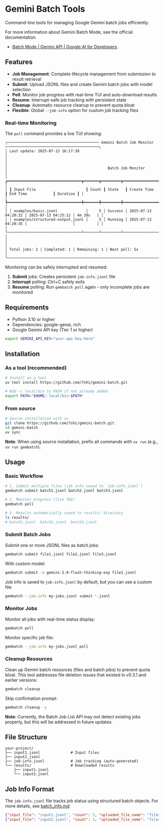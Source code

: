 # Gemini Batch Tools

Command-line tools for managing Google Gemini batch jobs efficiently.

For more information about Gemini Batch Mode, see the official documentation.

- [Batch Mode | Gemini API | Google AI for Developers](https://ai.google.dev/gemini-api/docs/batch-mode).

## Features

- **Job Management**: Complete lifecycle management from submission to result retrieval
- **Submit**: Upload JSONL files and create Gemini batch jobs with model selection
- **Poll**: Monitor job progress with real-time TUI and auto-download results
- **Resume**: Interrupt-safe job tracking with persistent state
- **Cleanup**: Automatic resource cleanup to prevent quota bloat
- **Flexible**: Global `--job-info` option for custom job tracking files

### Real-time Monitoring

The `poll` command provides a live TUI showing:

```text
╭────────────────────────────────────────── Gemini Batch Job Monitor ───────────────────────────────────────────╮
│ Last update: 2025-07-13 16:17:38                                                                              │
│                                                                                                               │
│                                              Batch Job Monitor                                                │
│ ┏━━━━━━━━━━━━━━━━━━━━━━━━━━━━━━━━━━┳━━━━━━━┳━━━━━━━━━┳━━━━━━━━━━━━━━━━━━━━━┳━━━━━━━━━━━━━━━━━━━━━┳━━━━━━━━━━┓ │
│ ┃ Input File                       ┃ Count ┃ State   ┃ Create Time         ┃ End Time            ┃ Duration ┃ │
│ ┡━━━━━━━━━━━━━━━━━━━━━━━━━━━━━━━━━━╇━━━━━━━╇━━━━━━━━━╇━━━━━━━━━━━━━━━━━━━━━╇━━━━━━━━━━━━━━━━━━━━━╇━━━━━━━━━━┩ │
│ │ examples/basic.jsonl             │     5 │ Success │ 2025-07-13 04:20:32 │ 2025-07-13 04:25:12 │ 4m 39s   │ │
│ │ examples/structured-output.jsonl │     5 │ Running │ 2025-07-13 04:20:35 │                     │          │ │
│ └──────────────────────────────────┴───────┴─────────┴─────────────────────┴─────────────────────┴──────────┘ │
│                                                                                                               │
│ Total jobs: 2 | Completed: 1 | Remaining: 1 | Next poll: 5s                                                   │
╰───────────────────────────────────────────────────────────────────────────────────────────────────────────────╯
```

Monitoring can be safely interrupted and resumed:

1. **Submit** jobs: Creates persistent `job-info.jsonl` file
2. **Interrupt** polling: Ctrl+C safely exits
3. **Resume** polling: Run `gembatch poll` again - only incomplete jobs are monitored

## Requirements

- Python 3.10 or higher
- Dependencies: google-genai, rich
- Google Gemini API key (Tier 1 or higher)

```bash
export GEMINI_API_KEY="your-api-key-here"
```

## Installation

### As a tool (recommended)

```bash
# Install as a tool
uv tool install https://github.com/7shi/gemini-batch.git

# Add ~/.local/bin to PATH if not already added
export PATH="$HOME/.local/bin:$PATH"
```

### From source

```bash
# Source installation with uv
git clone https://github.com/7shi/gemini-batch.git
cd gemini-batch
uv sync
```

**Note**: When using source installation, prefix all commands with `uv run` (e.g., `uv run gembatch`).

## Usage

### Basic Workflow

```bash
# 1. Submit multiple files (job info saved to `job-info.jsonl`)
gembatch submit batch1.jsonl batch2.jsonl batch3.jsonl

# 2. Monitor progress (live TUI)
gembatch poll

# 3. Results automatically saved to results/ directory
ls results/
# batch1.jsonl  batch2.jsonl  batch3.jsonl
```

### Submit Batch Jobs

Submit one or more JSONL files as batch jobs:

```bash
gembatch submit file1.jsonl file2.jsonl file3.jsonl
```

With custom model:
```bash
gembatch submit -m gemini-2.0-flash-thinking-exp file1.jsonl
```

Job info is saved to `job-info.jsonl` by default, but you can use a custom file:
```bash
gembatch --job-info my-jobs.jsonl submit *.jsonl
```

### Monitor Jobs

Monitor all jobs with real-time status display:

```bash
gembatch poll
```

Monitor specific job file:
```bash
gembatch --job-info my-jobs.jsonl poll
```

### Cleanup Resources

Clean up Gemini batch resources (files and batch jobs) to prevent quota bloat. This tool addresses file deletion issues that existed in v0.3.1 and earlier versions:

```bash
gembatch cleanup
```

Skip confirmation prompt:
```bash
gembatch cleanup -y
```

**Note**: Currently, the Batch Job List API may not detect existing jobs properly, but this will be addressed in future updates.

## File Structure

```
your-project/
├── input1.jsonl              # Input files
├── input2.jsonl
├── job-info.jsonl            # Job tracking (auto-generated)
└── results/                  # Downloaded results
    ├── input1.jsonl
    └── input2.jsonl
```

## Job Info Format

The `job-info.jsonl` file tracks job status using structured batch objects. For more details, see [batch_info.md](gembatch/batch_info.md):

```json
{"input_file": "input1.jsonl", "count": 5, "uploaded_file_name": "files/...", "batch": {"name": "batches/...", "state": "JOB_STATE_PENDING", "create_time": "2024-01-01T12:00:00+00:00", "model": "models/gemini-2.5-flash-lite-preview-06-17"}}
{"input_file": "input2.jsonl", "count": 3, "uploaded_file_name": "files/...", "batch": {"name": "batches/...", "state": "JOB_STATE_SUCCEEDED", "create_time": "2024-01-01T12:01:00+00:00", "end_time": "2024-01-01T12:30:00+00:00", "model": "models/gemini-2.5-flash-lite-preview-06-17", "dest": {"file_name": "files/batch-..."}}}
```

